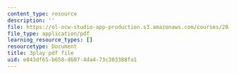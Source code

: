 ```yaml
---
content_type: resource
description: ''
file: https://ol-ocw-studio-app-production.s3.amazonaws.com/courses/20-219-becoming-the-next-bill-nye-writing-and-hosting-the-educational-show-january-iap-2015/e843df65b658d6074da473c303388fa1_3HnHQXWIFd4.pdf
file_type: application/pdf
learning_resource_types: []
resourcetype: Document
title: 3play pdf file
uid: e843df65-b658-d607-4da4-73c303388fa1
---
```


